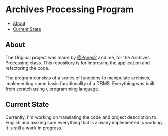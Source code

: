 # Archives Processing Program

-   [About](#about)
-   [Current State](#current-state)

## About

The Original project was made by [@Pones2](https://www.github.com/Pones2) and me, for the Archives Processing class. This repository is for improving the application and refactoring the code.

The program consists of a series of functions to manipulate archives, implementing some basic functionality of a DBMS. Everything was built from scratch using `C` programming language.

## Current State

Currently, I'm working on translating the code and project description to English and making sure everything that is already implemented is working. It is still a work in progress.
